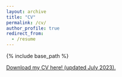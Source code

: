 ```yaml
---
layout: archive
title: "CV"
permalink: /cv/
author_profile: true
redirect_from:
  - /resume
---
```


{% include base_path %}


[Download my CV here! (updated July 2023). ](http://clw224.github.io/files/CV_July2023.pdf)